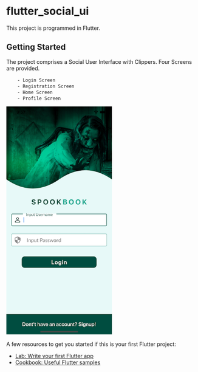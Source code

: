 # flutter_social_ui

This project is programmed in Flutter.

## Getting Started

The project comprises a Social User Interface with Clippers.
Four Screens are provided.
```
    - Login Screen
    - Registration Screen
    - Home Screen
    - Profile Screen
```

<img src="Screenshot1.png" height="600">

A few resources to get you started if this is your first Flutter project:

- [Lab: Write your first Flutter app](https://flutter.dev/docs/get-started/codelab)
- [Cookbook: Useful Flutter samples](https://flutter.dev/docs/cookbook)


